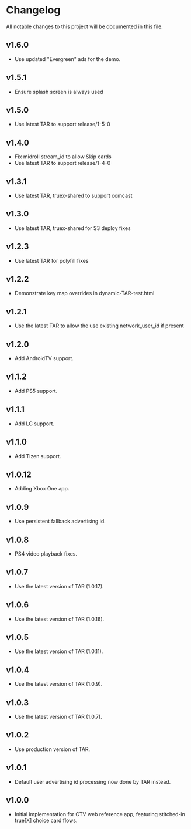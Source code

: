 # Changelog
All notable changes to this project will be documented in this file.

## v1.6.0
* Use updated "Evergreen" ads for the demo.

## v1.5.1
* Ensure splash screen is always used

## v1.5.0
* Use latest TAR to support release/1-5-0

## v1.4.0
* Fix midroll stream_id to allow Skip cards
* Use latest TAR to support release/1-4-0

## v1.3.1
* Use latest TAR, truex-shared to support comcast

## v1.3.0
* Use latest TAR, truex-shared for S3 deploy fixes

## v1.2.3
* Use latest TAR for polyfill fixes

## v1.2.2
* Demonstrate key map overrides in dynamic-TAR-test.html 

## v1.2.1
* Use the latest TAR to allow the use existing network_user_id if present

## v1.2.0
* Add AndroidTV support.

## v1.1.2
* Add PS5 support.

## v1.1.1
* Add LG support.

## v1.1.0
* Add Tizen support.

## v1.0.12
* Adding Xbox One app.

## v1.0.9
* Use persistent fallback advertising id.

## v1.0.8
* PS4 video playback fixes.

## v1.0.7
* Use the latest version of TAR (1.0.17).

## v1.0.6
* Use the latest version of TAR (1.0.16).

## v1.0.5
* Use the latest version of TAR (1.0.11).

## v1.0.4
* Use the latest version of TAR (1.0.9).

## v1.0.3
* Use the latest version of TAR (1.0.7).

## v1.0.2
* Use production version of TAR.

## v1.0.1
* Default user advertising id processing now done by TAR instead.

## v1.0.0
* Initial implementation for CTV web reference app, featuring stitched-in true[X] choice card flows.
